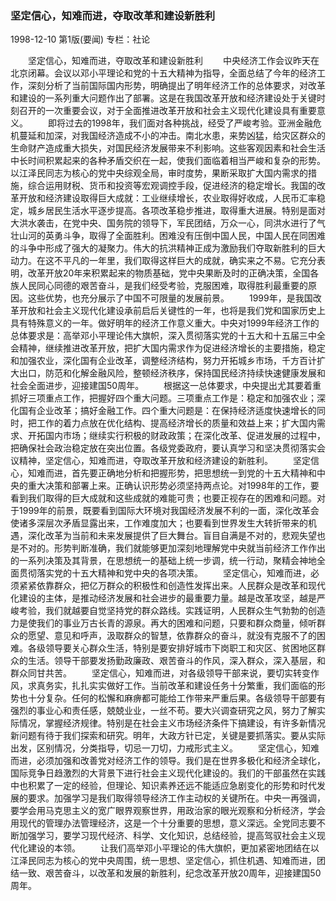 ### 坚定信心，知难而进，夺取改革和建设新胜利

1998-12-10
第1版(要闻)
专栏：社论

　　坚定信心，知难而进，夺取改革和建设新胜利
　　中央经济工作会议昨天在北京闭幕。会议以邓小平理论和党的十五大精神为指导，全面总结了今年的经济工作，深刻分析了当前国际国内形势，明确提出了明年经济工作的总体要求，对改革和建设的一系列重大问题作出了部署。这是在我国改革开放和经济建设处于关键时刻召开的一次重要会议，对于全面推进改革开放和社会主义现代化建设具有重要意义。
　　即将过去的1998年，我们面对各种挑战，经受了严峻考验。亚洲金融危机蔓延和加深，对我国经济造成不小的冲击。南北水患，来势凶猛，给灾区群众的生命财产造成重大损失，对国民经济发展带来不利影响。这些客观因素和社会生活中长时间积累起来的各种矛盾交织在一起，使我们面临着相当严峻和复杂的形势。以江泽民同志为核心的党中央综观全局，审时度势，果断采取扩大国内需求的措施，综合运用财税、货币和投资等宏观调控手段，促进经济的稳定增长。我国的改革开放和经济建设取得巨大成就：工业继续增长，农业取得好收成，人民币汇率稳定，城乡居民生活水平逐步提高。各项改革稳步推进，取得重大进展。特别是面对大洪水袭击，在党中央、国务院的领导下，军民团结，万众一心，同洪水进行了气壮山河的英勇斗争，取得了全面胜利。困难没有压倒中国人民，中国人民在同困难的斗争中形成了强大的凝聚力。伟大的抗洪精神正成为激励我们夺取新胜利的巨大动力。在这不平凡的一年里，我们取得这样巨大的成就，确实来之不易。它充分表明，改革开放20年来积累起来的物质基础，党中央果断及时的正确决策，全国各族人民同心同德的艰苦奋斗，是我们经受考验，克服困难，取得胜利最重要的原因。这些优势，也充分展示了中国不可限量的发展前景。
　　1999年，是我国改革开放和社会主义现代化建设承前启后关键性的一年，也将是我们党和国家历史上具有特殊意义的一年。做好明年的经济工作意义重大。中央对1999年经济工作的总体要求是：高举邓小平理论伟大旗帜，深入贯彻落实党的十五大和十五届三中全会精神，继续推进改革开放，把扩大国内需求作为促进经济增长的主要措施，稳定和加强农业，深化国有企业改革，调整经济结构，努力开拓城乡市场，千方百计扩大出口，防范和化解金融风险，整顿经济秩序，保持国民经济持续快速健康发展和社会全面进步，迎接建国50周年。
　　根据这一总体要求，中央提出尤其要着重抓好三项重点工作，把握好四个重大问题。三项重点工作是：稳定和加强农业；深化国有企业改革；搞好金融工作。四个重大问题是：在保持经济适度快速增长的同时，把工作的着力点放在优化结构、提高经济增长的质量和效益上来；扩大国内需求、开拓国内市场；继续实行积极的财政政策；在深化改革、促进发展的过程中，把确保社会政治稳定放在突出位置。各级党委政府，要认真学习和坚决贯彻落实会议精神，坚定信心，知难而进，夺取改革开放和经济建设的新胜利。
　　坚定信心，知难而进，首先要正确地分析和把握形势，把思想统一到党的十五大精神和中央的重大决策和部署上来。正确认识形势必须坚持两点论。对1998年的工作，要看到我们取得的巨大成就和这些成就的难能可贵；也要正视存在的困难和问题。对于1999年的前景，既要看到国际大环境对我国经济发展不利的一面，深化改革会使诸多深层次矛盾显露出来，工作难度加大；也要看到世界发生大转折带来的机遇，深化改革为当前和未来发展提供了巨大舞台。盲目自满是不对的，悲观失望也是不对的。形势判断准确，我们就能够更加深刻地理解党中央就当前经济工作作出的一系列决策及其背景，在思想统一的基础上统一步调，统一行动，聚精会神地全面贯彻落实党的十五大精神和党中央的各项决策。
　　坚定信心，知难而进，必须紧紧依靠群众，把亿万群众的积极性和创造性发挥出来。人民群众是改革和现代化建设的主体，是推动经济发展和社会进步的最重要力量。越是改革攻坚，越是严峻考验，我们就越要自觉坚持党的群众路线。实践证明，人民群众生气勃勃的创造力是使我们的事业万古长青的源泉。再大的困难和问题，只要和群众商量，倾听群众的愿望、意见和呼声，汲取群众的智慧，依靠群众的奋斗，就没有克服不了的困难。各级领导要关心群众生活，特别是要安排好城市下岗职工和灾区、贫困地区群众的生活。领导干部要发扬勤政廉政、艰苦奋斗的作风，深入群众，深入基层，和群众同甘共苦。
　　坚定信心，知难而进，对各级领导干部来说，要切实转变作风，求真务实，扎扎实实做好工作。当前改革和建设任务十分繁重，我们面临的形势也十分复杂。任何的松懈和麻痹都可能给工作带来严重后果。各级领导干部要有强烈的事业心和责任感，兢兢业业，一丝不苟。要大兴调查研究之风，努力了解实际情况，掌握经济规律。特别是在社会主义市场经济条件下搞建设，有许多新情况新问题有待于我们探索和研究。明年，大政方针已定，关键是要抓落实。要从实际出发，区别情况，分类指导，切忌一刀切，力戒形式主义。
　　坚定信心，知难而进，必须加强和改善党对经济工作的领导。我们是在世界多极化和经济全球化，国际竞争日趋激烈的大背景下进行社会主义现代化建设的。我们的干部虽然在实践中也积累了一定的经验，但理论、知识素养还远不能适应急剧变化的形势和时代发展的要求。加强学习是我们取得领导经济工作主动权的关键所在。中央一再强调，要学会用马克思主义的宽广眼界观察世界，用政治家的眼光观察和分析经济，学会用现代的管理办法管理经济，这是一个十分重要的思想，意义深远。全党同志要不断加强学习，要学习现代经济、科学、文化知识，总结经验，提高驾驭社会主义现代化建设的本领。
　　让我们高举邓小平理论的伟大旗帜，更加紧密地团结在以江泽民同志为核心的党中央周围，统一思想、坚定信心，抓住机遇、知难而进，团结一致、艰苦奋斗，以改革和发展的新胜利，纪念改革开放20周年，迎接建国50周年。
